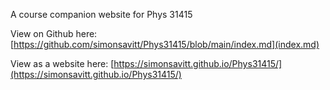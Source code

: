 A course companion website for Phys 31415

View on Github here: [https://github.com/simonsavitt/Phys31415/blob/main/index.md](index.md)

View as a website here:
[https://simonsavitt.github.io/Phys31415/](https://simonsavitt.github.io/Phys31415/)
